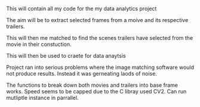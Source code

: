 This will contain all my code for the my data analytics project

The aim will be to extract selected frames from a moive and its respective trailers.

This will then me matched to find the scenes trailers have selected from the movie in their constuction.

This will then be used to craete for data anaytsis


Project ran into serious problems where the image matching software would not produce results. Instead it was gerneating laods of noise.

The functions to break down both movies and trailers into base frame works. Speed seems to be capped due to the C libray used CV2. Can run mutliptle instance in parrallel. 
